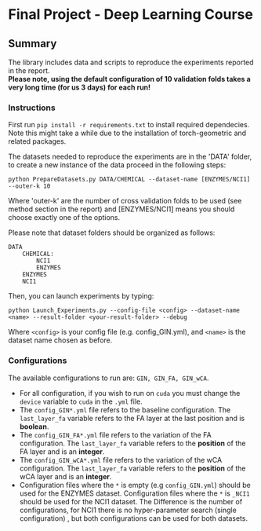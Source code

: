 # Final Project - Deep Learning Course

## Summary

The library includes data and scripts to reproduce the experiments reported in the report.\
**Please note, using the default configuration of 10 validation folds takes a very long
time (for us 3 days) for each run!**

### Instructions

First run `pip install -r requirements.txt` to install required dependecies.
Note this might take a while due to the installation of torch-geometric and related packages.

The datasets needed to reproduce the experiments are in the 'DATA' folder,
to create a new instance of the data proceed in the following steps:

`python PrepareDatasets.py DATA/CHEMICAL --dataset-name [ENZYMES/NCI1] --outer-k 10`

Where 'outer-k' are the number of cross validation folds to be used (see method section in the report)
and [ENZYMES/NCI1] means you should choose exactly one of the options.

Please note that dataset folders should be organized as follows:
    
    DATA
        CHEMICAL:
            NCI1
            ENZYMES
        ENZYMES
        NCI1

Then, you can launch experiments by typing:

`python Launch_Experiments.py --config-file <config> --dataset-name <name> --result-folder <your-result-folder> --debug`

Where `<config>` is your config file (e.g. config_GIN.yml), and `<name>` is the dataset name chosen as before.

### Configurations

The available configurations to run are: `GIN, GIN_FA, GIN_wCA`.
* For all configuration, if you wish to run on `cuda` you must change the `device` variable
to `cuda` in the `.yml` file.
* The `config_GIN*.yml` file refers to the baseline configuration. 
The `last_layer_fa` variable refers to the FA layer at the last position and is **boolean**.
* The `config_GIN_FA*.yml` file refers to the variation of the FA configuration. 
The `last_layer_fa` variable refers to the **position** of the FA layer and is an **integer**.
* The `config_GIN_wCA*.yml` file refers to the variation of the wCA configuration. 
The `last_layer_fa` variable refers to the **position** of the wCA layer and is an **integer**.
* Configuration files where the `*` is empty (e.g `config_GIN.yml`) should be used for the ENZYMES dataset.
Configuration files where the `*` is `_NCI1` should be used for the NCI1 dataset.
The Difference is the number of configurations, for NCI1
there is no hyper-parameter search (single configuration) , but both configurations can be used for both datasets.